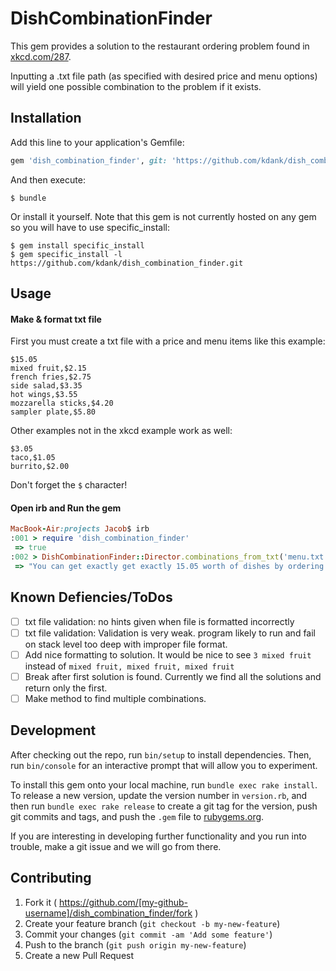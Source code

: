 # DishCombinationFinder

This gem provides a solution to the restaurant ordering problem found in [xkcd.com/287](https://xkcd.com/287/).

Inputting a .txt file path (as specified with desired price and menu options) will yield one possible combination to the problem if it exists.

## Installation

Add this line to your application's Gemfile:

```ruby
gem 'dish_combination_finder', git: 'https://github.com/kdank/dish_combination_finder'
```

And then execute:

    $ bundle

Or install it yourself.  Note that this gem is not currently hosted on any gem so you will have to use specific_install:

    $ gem install specific_install
    $ gem specific_install -l https://github.com/kdank/dish_combination_finder.git

## Usage

#### Make & format txt file

First you must create a txt file with a price and menu items like this example:

```text
$15.05
mixed fruit,$2.15
french fries,$2.75
side salad,$3.35
hot wings,$3.55
mozzarella sticks,$4.20
sampler plate,$5.80
```

Other examples not in the xkcd example work as well:

```text
$3.05
taco,$1.05
burrito,$2.00
```
Don't forget the `$` character!

#### Open irb and Run the gem

```ruby
MacBook-Air:projects Jacob$ irb
:001 > require 'dish_combination_finder'
 => true
:002 > DishCombinationFinder::Director.combinations_from_txt('menu.txt')
 => "You can get exactly get exactly 15.05 worth of dishes by ordering the following: mixed fruit, mixed fruit, mixed fruit, mixed fruit, mixed fruit, mixed fruit, mixed fruit"
```

## Known Defiencies/ToDos
 
- [ ] txt file validation: no hints given when file is formatted incorrectly
- [ ] txt file validation: Validation is very weak.  program likely to run and fail on stack level too deep with improper file format.
- [ ] Add nice formatting to solution.  It would be nice to see `3 mixed fruit` instead of `mixed fruit, mixed fruit, mixed fruit`
- [ ] Break after first solution is found.  Currently we find all the solutions and return only the first.
- [ ] Make method to find multiple combinations.

## Development

After checking out the repo, run `bin/setup` to install dependencies. Then, run `bin/console` for an interactive prompt that will allow you to experiment.

To install this gem onto your local machine, run `bundle exec rake install`. To release a new version, update the version number in `version.rb`, and then run `bundle exec rake release` to create a git tag for the version, push git commits and tags, and push the `.gem` file to [rubygems.org](https://rubygems.org).

If you are interesting in developing further functionality and you run into trouble, make a git issue and we will go from there.

## Contributing

1. Fork it ( https://github.com/[my-github-username]/dish_combination_finder/fork )
2. Create your feature branch (`git checkout -b my-new-feature`)
3. Commit your changes (`git commit -am 'Add some feature'`)
4. Push to the branch (`git push origin my-new-feature`)
5. Create a new Pull Request

